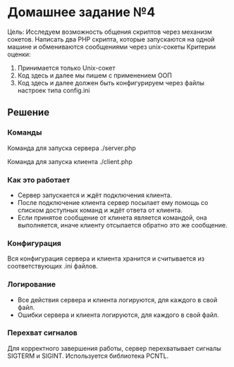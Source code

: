 # Домашнее задание №4

Цель: Исследуем возможность общения скриптов через механизм сокетов.
Написать два PHP скрипта, которые запускаются на одной машине и обмениваются сообщениями через unix-сокеты
Критерии оценки:
1. Принимается только Unix-сокет
2. Код здесь и далее мы пишем с применением ООП
3. Код здесь и далее должен быть конфигурируем через файлы настроек типа config.ini


## Решение

### Команды
Команда для запуска сервера ./server.php

Команда для запуска клиента ./client.php

### Как это работает
* Сервер запускается и ждёт подключения клиента.
* После подключение клиента сервер посылает ему помощь со списком доступных команд и ждёт ответа от клиента.
* Если принятое сообщение от клинета является командой, она выполняется, иначе клиенту отсылается обратно  это же сообщение.

### Конфигурация
Вся конфигурация сервера и клиента хранится и считывается из соответствующих .ini файлов.

### Логирование
* Все действия сервера и клиента логируются, для каждого в свой файл.
* Ошибки сервера и клиента логируются, для каждого в свой файл.

### Перехват сигналов
Для корректного завершения работы, сервер перехватывает сигналы SIGTERM и SIGINT.
Используется библиотека PCNTL.